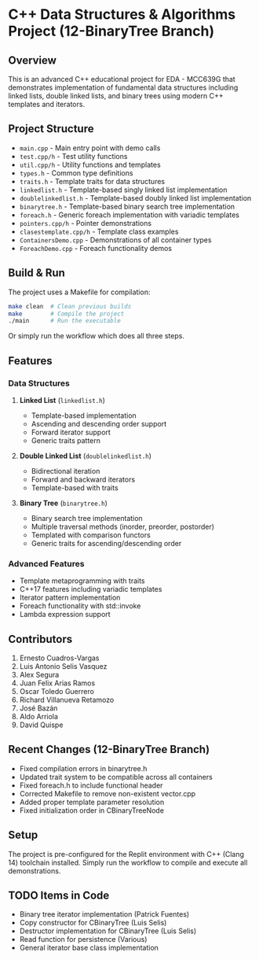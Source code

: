 # C++ Data Structures & Algorithms Project (12-BinaryTree Branch)

## Overview
This is an advanced C++ educational project for EDA - MCC639G that demonstrates implementation of fundamental data structures including linked lists, double linked lists, and binary trees using modern C++ templates and iterators.

## Project Structure
- `main.cpp` - Main entry point with demo calls
- `test.cpp/h` - Test utility functions
- `util.cpp/h` - Utility functions and templates
- `types.h` - Common type definitions
- `traits.h` - Template traits for data structures
- `linkedlist.h` - Template-based singly linked list implementation
- `doublelinkedlist.h` - Template-based doubly linked list implementation
- `binarytree.h` - Template-based binary search tree implementation
- `foreach.h` - Generic foreach implementation with variadic templates
- `pointers.cpp/h` - Pointer demonstrations
- `clasestemplate.cpp/h` - Template class examples
- `ContainersDemo.cpp` - Demonstrations of all container types
- `ForeachDemo.cpp` - Foreach functionality demos

## Build & Run
The project uses a Makefile for compilation:
```bash
make clean  # Clean previous builds
make        # Compile the project
./main      # Run the executable
```

Or simply run the workflow which does all three steps.

## Features

### Data Structures
1. **Linked List** (`linkedlist.h`)
   - Template-based implementation
   - Ascending and descending order support
   - Forward iterator support
   - Generic traits pattern

2. **Double Linked List** (`doublelinkedlist.h`)
   - Bidirectional iteration
   - Forward and backward iterators
   - Template-based with traits

3. **Binary Tree** (`binarytree.h`)
   - Binary search tree implementation
   - Multiple traversal methods (inorder, preorder, postorder)
   - Templated with comparison functors
   - Generic traits for ascending/descending order

### Advanced Features
- Template metaprogramming with traits
- C++17 features including variadic templates
- Iterator pattern implementation
- Foreach functionality with std::invoke
- Lambda expression support

## Contributors
1. Ernesto Cuadros-Vargas
2. Luis Antonio Selis Vasquez
3. Alex Segura
4. Juan Felix Arias Ramos
5. Oscar Toledo Guerrero
6. Richard Villanueva Retamozo
7. José Bazán
8. Aldo Arriola
9. David Quispe

## Recent Changes (12-BinaryTree Branch)
- Fixed compilation errors in binarytree.h
- Updated trait system to be compatible across all containers
- Fixed foreach.h to include functional header
- Corrected Makefile to remove non-existent vector.cpp
- Added proper template parameter resolution
- Fixed initialization order in CBinaryTreeNode

## Setup
The project is pre-configured for the Replit environment with C++ (Clang 14) toolchain installed. Simply run the workflow to compile and execute all demonstrations.

## TODO Items in Code
- Binary tree iterator implementation (Patrick Fuentes)
- Copy constructor for CBinaryTree (Luis Selis)
- Destructor implementation for CBinaryTree (Luis Selis)
- Read function for persistence (Various)
- General iterator base class implementation
